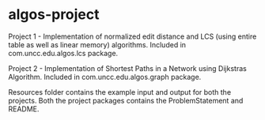 # algos-project

Project 1 - Implementation of normalized edit distance and LCS (using entire table as well as linear memory) algorithms. Included in com.uncc.edu.algos.lcs package.

Project 2 - Implementation of Shortest Paths in a Network using Dijkstras Algorithm. Included in com.uncc.edu.algos.graph package.

Resources folder contains the example input and output for both the projects. Both the project packages contains the ProblemStatement and README. 
